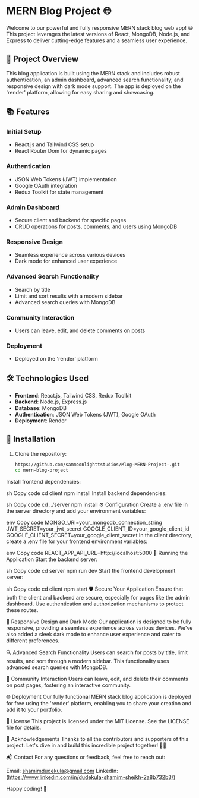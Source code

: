 # MERN Blog Project 🌐

Welcome to our powerful and fully responsive MERN stack blog web app! 😃 This project leverages the latest versions of React, MongoDB, Node.js, and Express to deliver cutting-edge features and a seamless user experience.

## 🚀 Project Overview

This blog application is built using the MERN stack and includes robust authentication, an admin dashboard, advanced search functionality, and responsive design with dark mode support. The app is deployed on the 'render' platform, allowing for easy sharing and showcasing.

## 📚 Features

### Initial Setup
- React.js and Tailwind CSS setup
- React Router Dom for dynamic pages

### Authentication
- JSON Web Tokens (JWT) implementation
- Google OAuth integration
- Redux Toolkit for state management

### Admin Dashboard
- Secure client and backend for specific pages
- CRUD operations for posts, comments, and users using MongoDB

### Responsive Design
- Seamless experience across various devices
- Dark mode for enhanced user experience

### Advanced Search Functionality
- Search by title
- Limit and sort results with a modern sidebar
- Advanced search queries with MongoDB

### Community Interaction
- Users can leave, edit, and delete comments on posts

### Deployment
- Deployed on the 'render' platform

## 🛠 Technologies Used
- **Frontend**: React.js, Tailwind CSS, Redux Toolkit
- **Backend**: Node.js, Express.js
- **Database**: MongoDB
- **Authentication**: JSON Web Tokens (JWT), Google OAuth
- **Deployment**: Render

## 🔧 Installation

1. Clone the repository:
   ```sh
   https://github.com/sammoonlighttstudios/Mlog-MERN-Project-.git
   cd mern-blog-project
Install frontend dependencies:

sh
Copy code
cd client
npm install
Install backend dependencies:

sh
Copy code
cd ../server
npm install
⚙️ Configuration
Create a .env file in the server directory and add your environment variables:

env
Copy code
MONGO_URI=your_mongodb_connection_string
JWT_SECRET=your_jwt_secret
GOOGLE_CLIENT_ID=your_google_client_id
GOOGLE_CLIENT_SECRET=your_google_client_secret
In the client directory, create a .env file for your frontend environment variables:

env
Copy code
REACT_APP_API_URL=http://localhost:5000
🚀 Running the Application
Start the backend server:

sh
Copy code
cd server
npm run dev
Start the frontend development server:

sh
Copy code
cd client
npm start
🛡️ Secure Your Application
Ensure that both the client and backend are secure, especially for pages like the admin dashboard. Use authentication and authorization mechanisms to protect these routes.

🎨 Responsive Design and Dark Mode
Our application is designed to be fully responsive, providing a seamless experience across various devices. We've also added a sleek dark mode to enhance user experience and cater to different preferences.

🔍 Advanced Search Functionality
Users can search for posts by title, limit results, and sort through a modern sidebar. This functionality uses advanced search queries with MongoDB.

💬 Community Interaction
Users can leave, edit, and delete their comments on post pages, fostering an interactive community.

🌐 Deployment
Our fully functional MERN stack blog application is deployed for free using the 'render' platform, enabling you to share your creation and add it to your portfolio.

📝 License
This project is licensed under the MIT License. See the LICENSE file for details.

👏 Acknowledgements
Thanks to all the contributors and supporters of this project. Let's dive in and build this incredible project together! 🚀✨

📬 Contact
For any questions or feedback, feel free to reach out:

Email: shamimdudekula@gmail.com
LinkedIn: (https://www.linkedin.com/in/dudekula-shamim-sheikh-2a8b732b3/)

Happy coding! 🚀

